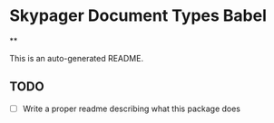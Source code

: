 # Skypager Document Types Babel

** 

This is an auto-generated README.

## TODO
 - [ ] Write a proper readme describing what this package does